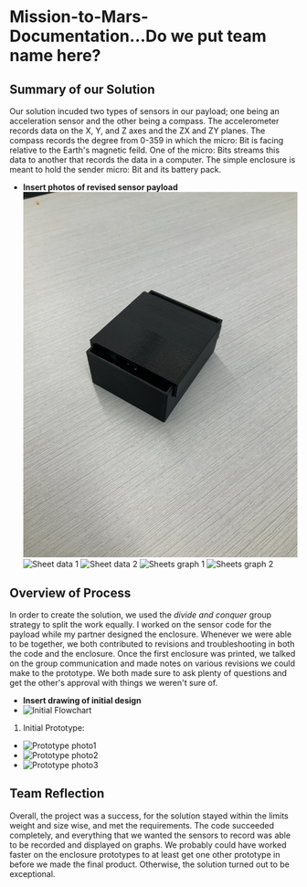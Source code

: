 # Mission-to-Mars-Documentation...Do we put team name here?
## Summary of our Solution
Our solution incuded two types of sensors in our payload; one being an acceleration sensor and the other being a compass. The accelerometer records data on the X, Y, and Z axes and the ZX and ZY planes. The compass records the degree from 0-359 in which the micro: Bit is facing relative to the Earth's magnetic feild. One of the micro: Bits streams this data to another that records the data in a computer. The simple enclosure is meant to hold the sender micro: Bit and its battery pack.
* **Insert photos of revised sensor payload**
![Sensor Payload](finalexample.jpg)
![Sheet data 1]()
![Sheet data 2]()
![Sheets graph 1]()
![Sheets graph 2]()
## Overview of Process
In order to create the solution, we used the *divide and conquer* group strategy to split the work equally. I worked on the sensor code for the payload while my partner designed the enclosure. Whenever we were able to be together, we both contributed to revisions and troubleshooting in both the code and the enclosure. Once the first enclosure was printed, we talked on the group communication and made notes on various revisions we could make to the prototype. We both made sure to ask plenty of questions and get the other's approval with things we weren't sure of.
* **Insert drawing of initial design**
* ![Initial Flowchart]()
1. Initial Prototype:
* ![Prototype photo1]()
* ![Prototype photo2]()
* ![Prototype photo3]()
## Team Reflection
Overall, the project was a success, for the solution stayed within the limits weight and size wise, and met the requirements. The code succeeded completely, and everything that we wanted the sensors to record was able to be recorded and displayed on graphs. We probably could have worked faster on the enclosure prototypes to at least get one other prototype in before we made the final product. Otherwise, the solution turned out to be exceptional.
